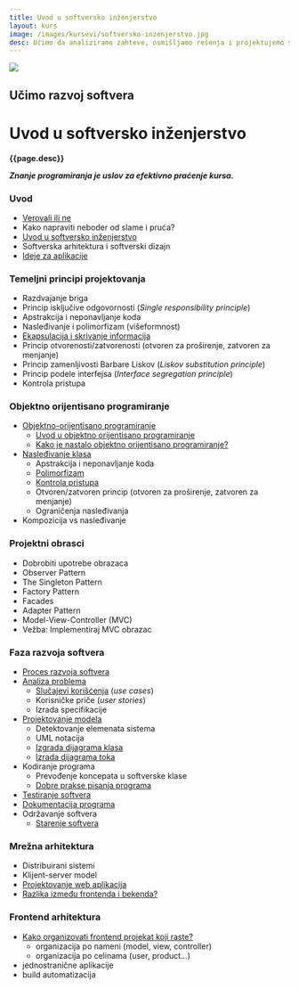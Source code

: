 ```yaml
---
title: Uvod u softversko inženjerstvo
layout: kurs
image: /images/kursevi/softversko-inzenjerstvo.jpg
desc: Učimo da analiziramo zahteve, osmišljamo rešenja i projektujemo softver. Učimo da prepoznajemo obrasce i primenjujemo oprobane metode razvoja softvera.
---
```


![]({{page.image}})

## Učimo razvoj softvera
# Uvod u softversko inženjerstvo

**{{page.desc}}**

***Znanje programiranja je uslov za efektivno praćenje kursa.***

### Uvod

- [Verovali ili ne](/verovali-ili-ne)
- Kako napraviti neboder od slame i pruća?
- [Uvod u softversko inženjerstvo](https://www.slideshare.net/DamjanPavlica/uvod-u-softversko-inenjerstvo)
- Softverska arhitektura i softverski dizajn
- [Ideje za aplikacije](/ideje-za-aplikacije)

### Temeljni principi projektovanja

- Razdvajanje briga
- Princip isključive odgovornosti (*Single responsibility principle*)
- Apstrakcija i neponavljanje koda
- Nasleđivanje i polimorfizam (višeformnost)
- [Ekapsulacija i skrivanje informacija](/enkapsulacija)
- Princip otvorenosti/zatvorenosti (otvoren za proširenje, zatvoren za menjanje)
- Princip zamenljivosti Barbare Liskov (*Liskov substitution principle*)
- Princip podele interfejsa (*Interface segregation principle*)
- Kontrola pristupa

### Objektno orijentisano programiranje

- [Objektno-orijentisano programiranje](/objektno-orijentisano-programiranje)
  - [Uvod u objektno orijentisano programiranje](https://www.slideshare.net/DamjanPavlica/uvod-u-objektno-orijentisano-programiranje-i-c)
  - [Kako je nastalo objektno orijentisano programiranje?](/nastanak-oop)
- [Nasleđivanje klasa](/nasledjivanje-klasa)
  - Apstrakcija i neponavljanje koda
  - [Polimorfizam](/polimorfizam)
  - [Kontrola pristupa](/kontrola-pristupa)
  - Otvoren/zatvoren princip (otvoren za proširenje, zatvoren za menjanje)
  - Ograničenja nasleđivanja
- Kompozicija vs nasleđivanje

### Projektni obrasci

- Dobrobiti upotrebe obrazaca
- Observer Pattern
- The Singleton Pattern
- Factory Pattern
- Facades
- Adapter Pattern
- Model-View-Controller (MVC)
- Vežba: Implementiraj MVC obrazac

### Faza razvoja softvera

- [Proces razvoja softvera](/faze-razvoja-programa)
- [Analiza problema](/analiza-zahteva)
  - [Slučajevi korišćenja](/slucaj-koriscenja) (*use cases*)
  - Korisničke priče (*user stories*)
  - Izrada specifikacije
- [Projektovanje modela](/projektovanje-modela)
  - Detektovanje elemenata sistema
  - UML notacija
  - [Izgrada dijagrama klasa](/dijagram-klasa)
  - [Izrada dijagrama toka](/dijagram-toka)
- Kodiranje programa
  - Prevođenje koncepata u softverske klase
  - [Dobre prakse pisanja programa](/dobre-prakse)
- [Testiranje softvera](/testiranje-programa)
- [Dokumentacija programa](/dokumentacija-programa)
- Održavanje softvera
  - [Starenje softvera](https://www.slideshare.net/DamjanPavlica/starenje-softvera)

### Mrežna arhitektura

- Distribuirani sistemi
- Klijent-server model
- [Projektovanje web aplikacija](https://www.slideshare.net/DamjanPavlica/projektovanje-web-aplikacija)
- [Razlika između frontenda i bekenda?](/razlika-izmedju-frontenda-i-bekenda)

### Frontend arhitektura

- [Kako organizovati frontend projekat koji raste?](/kako-organizovati-frontend-projekat)
  - organizacija po nameni (model, view, controller)
  - organizacija po celinama (user, product...)
- jednostranične aplikacije
- build automatizacija
